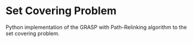 # Set Covering Problem

Python implementation of the GRASP with Path-Relinking algorithm to the set covering problem.
